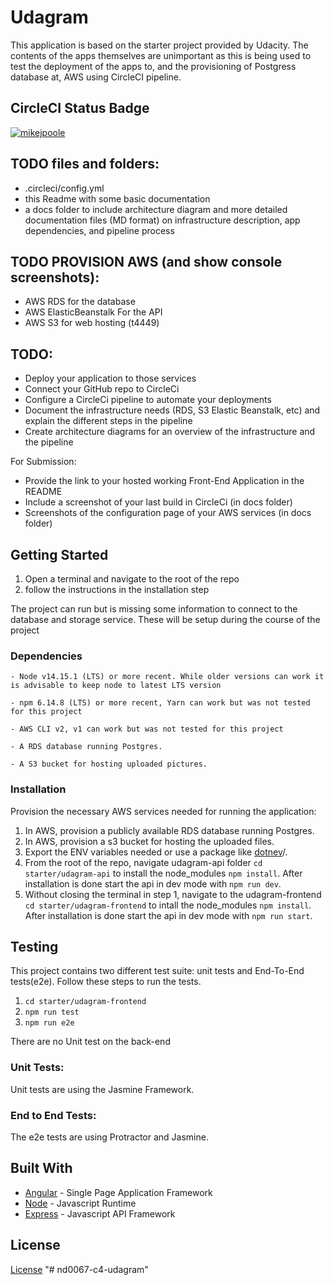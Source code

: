 # Udagram

This application is based on the starter project provided by Udacity. The contents of the apps themselves are unimportant as this is being used to test the deployment of the apps to, and the provisioning of Postgress database at, AWS using CircleCI pipeline.


## CircleCI Status Badge
[![mikejpoole](https://circleci.com/gh/mikejpoole/nd0067-c4-udagram.svg?style=svg)](https://circleci.com/gh/mikejpoole/nd0067-c4-udagram)






## TODO files and folders:
*    .circleci/config.yml
*    this Readme with some basic documentation
*    a docs folder to include architecture diagram and more detailed documentation files (MD format) on infrastructure description, app dependencies, and pipeline process


## TODO PROVISION AWS (and show console screenshots):
*    AWS RDS for the database
*    AWS ElasticBeanstalk For the API
*    AWS S3 for web hosting (t4449)


## TODO:
*    Deploy your application to those services
*    Connect your GitHub repo to CircleCi
*    Configure a CircleCi pipeline to automate your deployments
*    Document the infrastructure needs (RDS, S3 Elastic Beanstalk, etc) and explain the different steps in the pipeline
*    Create architecture diagrams for an overview of the infrastructure and the pipeline


For Submission:
*    Provide the link to your hosted working Front-End Application in the README
*    Include a screenshot of your last build in CircleCi (in docs folder)
*    Screenshots of the configuration page of your AWS services (in docs folder)



## Getting Started

1. Open a terminal and navigate to the root of the repo
1. follow the instructions in the installation step

The project can run but is missing some information to connect to the database and storage service. These will be setup during the course of the project

### Dependencies

```
- Node v14.15.1 (LTS) or more recent. While older versions can work it is advisable to keep node to latest LTS version

- npm 6.14.8 (LTS) or more recent, Yarn can work but was not tested for this project

- AWS CLI v2, v1 can work but was not tested for this project

- A RDS database running Postgres.

- A S3 bucket for hosting uploaded pictures.

```

### Installation

Provision the necessary AWS services needed for running the application:

1. In AWS, provision a publicly available RDS database running Postgres. <Place holder for link to classroom article>
1. In AWS, provision a s3 bucket for hosting the uploaded files. <Place holder for tlink to classroom article>
1. Export the ENV variables needed or use a package like [dotnev](https://www.npmjs.com/package/dotenv)/.
1. From the root of the repo, navigate udagram-api folder `cd starter/udagram-api` to install the node_modules `npm install`. After installation is done start the api in dev mode with `npm run dev`.
1. Without closing the terminal in step 1, navigate to the udagram-frontend `cd starter/udagram-frontend` to intall the node_modules `npm install`. After installation is done start the api in dev mode with `npm run start`.

## Testing

This project contains two different test suite: unit tests and End-To-End tests(e2e). Follow these steps to run the tests.

1. `cd starter/udagram-frontend`
1. `npm run test`
1. `npm run e2e`

There are no Unit test on the back-end

### Unit Tests:

Unit tests are using the Jasmine Framework.

### End to End Tests:

The e2e tests are using Protractor and Jasmine.

## Built With

- [Angular](https://angular.io/) - Single Page Application Framework
- [Node](https://nodejs.org) - Javascript Runtime
- [Express](https://expressjs.com/) - Javascript API Framework

## License

[License](LICENSE.txt)
"# nd0067-c4-udagram" 
